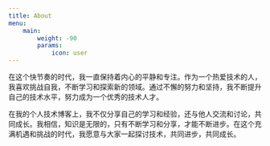 ```yaml
---
title: About
menu:
    main: 
        weight: -90
        params:
            icon: user
---
```


在这个快节奏的时代，我一直保持着内心的平静和专注。作为一个热爱技术的人，我喜欢挑战自我，不断学习和探索新的领域。通过不懈的努力和坚持，我不断提升自己的技术水平，努力成为一个优秀的技术人才。

在我的个人技术博客上，我不仅分享自己的学习和经验，还与他人交流和讨论，共同成长。我相信，知识是无限的，只有不断学习和分享，才能不断进步。在这个充满机遇和挑战的时代，我愿意与大家一起探讨技术，共同进步，共同成长。
